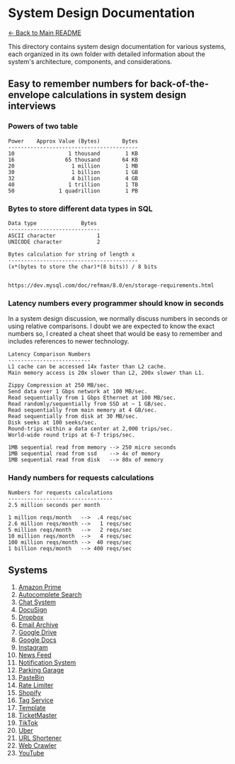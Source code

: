 # System Design Documentation

[← Back to Main README](../README.md)

This directory contains system design documentation for various systems, each organized in its own folder with detailed information about the system's architecture, components, and considerations.

## Easy to remember numbers for back-of-the-envelope calculations in system design interviews

### Powers of two table

```text
Power    Approx Value (Bytes)       Bytes
-----------------------------------------
10                 1 thousand        1 KB
16                65 thousand       64 KB
20                  1 million        1 MB
30                  1 billion        1 GB
32                  4 billion        4 GB
40                 1 trillion        1 TB
50              1 quadrillion        1 PB
```

### Bytes to store different data types in SQL

```text
Data type              Bytes
-----------------------------
ASCII character             1
UNICODE character           2

Bytes calculation for string of length x
-----------------------------------------
(x*(bytes to store the char)*(8 bits)) / 8 bits


https://dev.mysql.com/doc/refman/8.0/en/storage-requirements.html
```

### Latency numbers every programmer should know in seconds

In a system design discussion, we normally discuss numbers in seconds or using relative comparisons.
I doubt we are expected to know the exact numbers so, I created a cheat sheet that would be easy to remember and includes references to newer technology.

```text
Latency Comparison Numbers
--------------------------
L1 cache can be accessed 14x faster than L2 cache.
Main memory access is 20x slower than L2, 200x slower than L1.

Zippy Compression at 250 MB/sec.
Send data over 1 Gbps network at 100 MB/sec.
Read sequentially from 1 Gbps Ethernet at 100 MB/sec.
Read randomly/sequentially from SSD at ~ 1 GB/sec.
Read sequentially from main memory at 4 GB/sec.
Read sequentially from disk at 30 MB/sec.
Disk seeks at 100 seeks/sec.
Round-trips within a data center at 2,000 trips/sec.
World-wide round trips at 6-7 trips/sec.

1MB sequential read from memory --> 250 micro seconds
1MB sequential read from ssd    --> 4x of memory
1MB sequential read from disk   --> 80x of memory
```

### Handy numbers for requests calculations

```text
Numbers for requests calculations
---------------------------------
2.5 million seconds per month

1 million reqs/month   -->  .4 reqs/sec
2.6 million reqs/month -->   1 reqs/sec
5 million reqs/month   -->   2 reqs/sec
10 million reqs/month  -->   4 reqs/sec
100 million reqs/month -->  40 reqs/sec
1 billion reqs/month   --> 400 reqs/sec
```

## Systems

1. [Amazon Prime](amazon-prime/amazon-prime.md)
1. [Autocomplete Search](autocomplete-search/autocomplete-search.md)
1. [Chat System](chat-system/chat-system.md)
1. [DocuSign](docusign/docusign.md)
1. [Dropbox](dropbox/dropbox.md)
1. [Email Archive](email-archive/email-archive.md)
1. [Google Drive](google-drive/google-drive.md)
1. [Google Docs](google-docs/google-docs.md)
1. [Instagram](instagram/instagram.md)
1. [News Feed](news-feed/news-feed.md)
1. [Notification System](notification-system/notification-system.md)
1. [Parking Garage](parking-garage/parking-garage.md)
1. [PasteBin](pastebin/pastebin.md)
1. [Rate Limiter](rate-limiter/rate-limiter.md)
1. [Shopify](shopify/shopify.md)
1. [Tag Service](tag-service/tag-service.md)
1. [Template](template/template.md)
1. [TicketMaster](ticketmaster/ticketmaster.md)
1. [TikTok](tiktok/tiktok.md)
1. [Uber](uber/uber.md)
1. [URL Shortener](url-shortener/url-shortener.md)
1. [Web Crawler](webcrawler/webcrawler.md)
1. [YouTube](youtube/youtube.md)